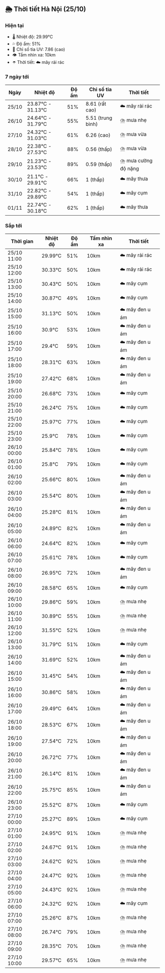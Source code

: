 ## 🌦️ Thời tiết Hà Nội (25/10)

### Hiện tại

- 🌡️ Nhiệt độ: 29.99℃
- 💦 Độ ẩm: 51%
- 🌟 Chỉ số tia UV: 7.86 (cao)
- 👁️ Tầm nhìn xa: 10km
- ☂️ Thời tiết: ☁️ mây rải rác

### 7 ngày tới

| Ngày | Nhiệt độ | Độ ẩm | Chỉ số tia UV | Thời tiết |
| --- | --- | --- | --- | --- |
| 25/10 | 23.87℃ - 31.13℃ | 51% | 8.61 (rất cao) | ☁️ mây rải rác |
| 26/10 | 24.64℃ - 31.79℃ | 55% | 5.51 (trung bình) | ⛈️ mưa nhẹ |
| 27/10 | 24.32℃ - 31.03℃ | 61% | 6.26 (cao) | ⛈️ mưa vừa |
| 28/10 | 22.38℃ - 27.53℃ | 88% | 0.56 (thấp) | ⛈️ mưa vừa |
| 29/10 | 21.23℃ - 23.53℃ | 89% | 0.59 (thấp) | ⛈️ mưa cường độ nặng |
| 30/10 | 21.1℃ - 29.91℃ | 66% | 1 (thấp) | ☁️ mây thưa |
| 31/10 | 22.82℃ - 29.89℃ | 54% | 1 (thấp) | ☁️ mây cụm |
| 01/11 | 22.74℃ - 30.18℃ | 62% | 1 (thấp) | ☁️ mây thưa |

### Sắp tới

| Thời gian | Nhiệt độ | Độ ẩm | Tầm nhìn xa | Thời tiết |
| --- | --- | --- | --- | --- |
| 25/10 11:00 | 29.99℃ | 51% | 10km | ☁️ mây rải rác |
| 25/10 12:00 | 30.33℃ | 50% | 10km | ☁️ mây rải rác |
| 25/10 13:00 | 30.43℃ | 50% | 10km | ☁️ mây cụm |
| 25/10 14:00 | 30.87℃ | 49% | 10km | ☁️ mây cụm |
| 25/10 15:00 | 31.13℃ | 50% | 10km | ☁️ mây đen u ám |
| 25/10 16:00 | 30.9℃ | 53% | 10km | ☁️ mây đen u ám |
| 25/10 17:00 | 29.4℃ | 59% | 10km | ☁️ mây đen u ám |
| 25/10 18:00 | 28.31℃ | 63% | 10km | ☁️ mây đen u ám |
| 25/10 19:00 | 27.42℃ | 68% | 10km | ☁️ mây đen u ám |
| 25/10 20:00 | 26.68℃ | 73% | 10km | ☁️ mây cụm |
| 25/10 21:00 | 26.24℃ | 75% | 10km | ☁️ mây cụm |
| 25/10 22:00 | 25.97℃ | 77% | 10km | ☁️ mây cụm |
| 25/10 23:00 | 25.9℃ | 78% | 10km | ☁️ mây cụm |
| 26/10 00:00 | 25.84℃ | 78% | 10km | ☁️ mây cụm |
| 26/10 01:00 | 25.8℃ | 79% | 10km | ☁️ mây cụm |
| 26/10 02:00 | 25.66℃ | 80% | 10km | ☁️ mây đen u ám |
| 26/10 03:00 | 25.54℃ | 80% | 10km | ☁️ mây đen u ám |
| 26/10 04:00 | 25.28℃ | 81% | 10km | ☁️ mây đen u ám |
| 26/10 05:00 | 24.89℃ | 82% | 10km | ☁️ mây đen u ám |
| 26/10 06:00 | 24.64℃ | 82% | 10km | ☁️ mây cụm |
| 26/10 07:00 | 25.61℃ | 78% | 10km | ☁️ mây cụm |
| 26/10 08:00 | 26.95℃ | 72% | 10km | ☁️ mây đen u ám |
| 26/10 09:00 | 28.58℃ | 65% | 10km | ☁️ mây cụm |
| 26/10 10:00 | 29.86℃ | 59% | 10km | ⛈️ mưa nhẹ |
| 26/10 11:00 | 30.89℃ | 55% | 10km | ⛈️ mưa nhẹ |
| 26/10 12:00 | 31.55℃ | 52% | 10km | ⛈️ mưa nhẹ |
| 26/10 13:00 | 31.79℃ | 51% | 10km | ☁️ mây cụm |
| 26/10 14:00 | 31.69℃ | 52% | 10km | ☁️ mây đen u ám |
| 26/10 15:00 | 31.45℃ | 54% | 10km | ☁️ mây đen u ám |
| 26/10 16:00 | 30.86℃ | 58% | 10km | ☁️ mây đen u ám |
| 26/10 17:00 | 29.49℃ | 64% | 10km | ☁️ mây đen u ám |
| 26/10 18:00 | 28.53℃ | 67% | 10km | ☁️ mây đen u ám |
| 26/10 19:00 | 27.54℃ | 72% | 10km | ☁️ mây đen u ám |
| 26/10 20:00 | 26.72℃ | 77% | 10km | ☁️ mây đen u ám |
| 26/10 21:00 | 26.14℃ | 81% | 10km | ☁️ mây đen u ám |
| 26/10 22:00 | 25.75℃ | 85% | 10km | ☁️ mây đen u ám |
| 26/10 23:00 | 25.52℃ | 87% | 10km | ☁️ mây cụm |
| 27/10 00:00 | 25.27℃ | 89% | 10km | ☁️ mây cụm |
| 27/10 01:00 | 24.95℃ | 91% | 10km | ⛈️ mưa nhẹ |
| 27/10 02:00 | 24.67℃ | 91% | 10km | ⛈️ mưa nhẹ |
| 27/10 03:00 | 24.62℃ | 92% | 10km | ⛈️ mưa nhẹ |
| 27/10 04:00 | 24.47℃ | 92% | 10km | ⛈️ mưa nhẹ |
| 27/10 05:00 | 24.43℃ | 92% | 10km | ⛈️ mưa nhẹ |
| 27/10 06:00 | 24.32℃ | 92% | 10km | ☁️ mây cụm |
| 27/10 07:00 | 25.26℃ | 87% | 10km | ⛈️ mưa nhẹ |
| 27/10 08:00 | 26.74℃ | 79% | 10km | ⛈️ mưa nhẹ |
| 27/10 09:00 | 28.35℃ | 70% | 10km | ⛈️ mưa nhẹ |
| 27/10 10:00 | 29.57℃ | 65% | 10km | ⛈️ mưa nhẹ |
